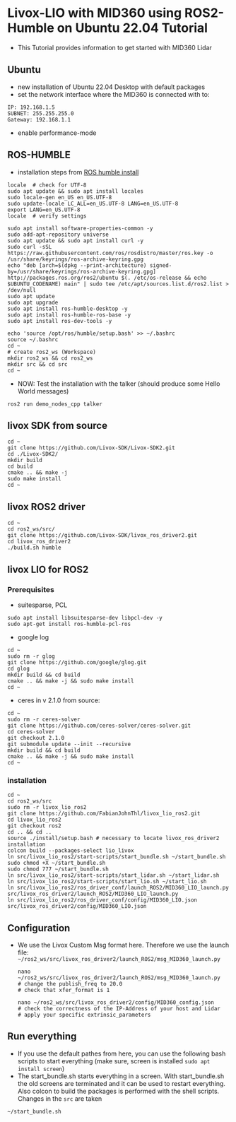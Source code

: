 # Livox-LIO with MID360 using ROS2-Humble on Ubuntu 22.04 Tutorial

- This Tutorial provides information to get started with MID360 Lidar

## Ubuntu

- new installation of Ubuntu 22.04 Desktop with default packages
- set the network interface where the MID360 is connected with to:
```
IP: 192.168.1.5
SUBNET: 255.255.255.0
Gateway: 192.168.1.1
```
- enable performance-mode

## ROS-HUMBLE

- installation steps from [ROS humble install](https://docs.ros.org/en/humble/Installation/Ubuntu-Install-Debs.html)

```
locale  # check for UTF-8
sudo apt update && sudo apt install locales
sudo locale-gen en_US en_US.UTF-8
sudo update-locale LC_ALL=en_US.UTF-8 LANG=en_US.UTF-8
export LANG=en_US.UTF-8
locale  # verify settings

sudo apt install software-properties-common -y
sudo add-apt-repository universe
sudo apt update && sudo apt install curl -y
sudo curl -sSL https://raw.githubusercontent.com/ros/rosdistro/master/ros.key -o /usr/share/keyrings/ros-archive-keyring.gpg
echo "deb [arch=$(dpkg --print-architecture) signed-by=/usr/share/keyrings/ros-archive-keyring.gpg] http://packages.ros.org/ros2/ubuntu $(. /etc/os-release && echo $UBUNTU_CODENAME) main" | sudo tee /etc/apt/sources.list.d/ros2.list > /dev/null
sudo apt update
sudo apt upgrade
sudo apt install ros-humble-desktop -y
sudo apt install ros-humble-ros-base -y
sudo apt install ros-dev-tools -y

echo 'source /opt/ros/humble/setup.bash' >> ~/.bashrc
source ~/.bashrc
cd ~
# create ros2_ws (Workspace)
mkdir ros2_ws && cd ros2_ws
mkdir src && cd src
cd ~
```

- NOW: Test the installation with the talker (should produce some Hello World messages)

```
ros2 run demo_nodes_cpp talker
```

## livox SDK from source

```
cd ~
git clone https://github.com/Livox-SDK/Livox-SDK2.git
cd ./Livox-SDK2/
mkdir build
cd build
cmake .. && make -j
sudo make install
cd ~
```

## livox ROS2 driver

```
cd ~
cd ros2_ws/src/
git clone https://github.com/Livox-SDK/livox_ros_driver2.git
cd livox_ros_driver2
./build.sh humble
```

## livox LIO for ROS2

### Prerequisites

- suitesparse, PCL

```
sudo apt install libsuitesparse-dev libpcl-dev -y
sudo apt-get install ros-humble-pcl-ros
```

- google log

```
cd ~
sudo rm -r glog
git clone https://github.com/google/glog.git
cd glog
mkdir build && cd build
cmake .. && make -j && sudo make install
cd ~
```

- ceres in v 2.1.0 from source:
```
cd ~
sudo rm -r ceres-solver
git clone https://github.com/ceres-solver/ceres-solver.git
cd ceres-solver
git checkout 2.1.0
git submodule update --init --recursive
mkdir build && cd build
cmake .. && make -j && sudo make install
cd ~
```
### installation

```
cd ~
cd ros2_ws/src
sudo rm -r livox_lio_ros2
git clone https://github.com/FabianJohnThl/livox_lio_ros2.git
cd livox_lio_ros2
git checkout ros2
cd .. && cd ..
source ./install/setup.bash # necessary to locate livox_ros_driver2 installation
colcon build --packages-select lio_livox
ln src/livox_lio_ros2/start-scripts/start_bundle.sh ~/start_bundle.sh
sudo chmod +X ~/start_bundle.sh
sudo chmod 777 ~/start_bundle.sh
ln src/livox_lio_ros2/start-scripts/start_lidar.sh ~/start_lidar.sh
ln src/livox_lio_ros2/start-scripts/start_lio.sh ~/start_lio.sh
ln src/livox_lio_ros2/ros_driver_conf/launch_ROS2/MID360_LIO_launch.py src/livox_ros_driver2/launch_ROS2/MID360_LIO_launch.py
ln src/livox_lio_ros2/ros_driver_conf/config/MID360_LIO.json src/livox_ros_driver2/config/MID360_LIO.json
```

## Configuration

- We use the Livox Custom Msg format here. Therefore we use the launch file: `~/ros2_ws/src/livox_ros_driver2/launch_ROS2/msg_MID360_launch.py`
  ```
  nano ~/ros2_ws/src/livox_ros_driver2/launch_ROS2/msg_MID360_launch.py
  # change the publish_freq to 20.0
  # check that xfer_format is 1

  nano ~/ros2_ws/src/livox_ros_driver2/config/MID360_config.json
  # check the correctness of the IP-Address of your host and Lidar
  # apply your specific extrinsic_parameters
  ```
  

## Run everything

- If you use the default pathes from here, you can use the following bash scripts to start everything (make sure, screen is installed `sudo apt install screen`)
- The start_bundle.sh starts everything in a screen. With start_bundle.sh the old screens are terminated and it can be used to restart everything. Also colcon to build the packages is performed with the shell scripts. Changes in the `src` are taken 

```
~/start_bundle.sh

```
